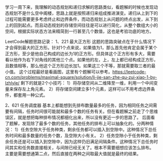 学习一周下来，我理解的动态规划和递归求解的思路类似，看题解的时候也发现动态规划不是什么空中阁楼，思路上就是按照递归来组成推进演变。递归从上到下的过程可能需要更多考虑终止和边界条件，而动态规划上从问题的终点出发，从下到上的回到起点。而且动态规划的存储空间往往是可以进行简化，从整个数组大小的空间，根据实际状态方法来精简到一行甚至几个数值，这也是考验功底的地方。

LeetCode解题思路记录：
1、221 最大正方形
这题的思路突破点在于什么情况下才会得到最大的正方形。针对1个点来说，如果值为1，那么首先他肯定会属于某个正方形，至少是他自己构成的边长为1的正方形。但具体这个正方形有多大，需要看以他作为右下对角线的其他三个点。如果他的左，上，左上都已经构成正方形，且数值相等，那么他这个正方形边长加1。如果这三个不等，那就需要取三者的最小值。
这个过程最好是看画图，这里有个题解可以参考。https://leetcode-cn.com/problems/maximal-square/solution/li-jie-san-zhe-qu-zui-xiao-1-by-lzhlyle/
剩下的就是2个小技巧：
1）将存储空间从二维降至一维，利用一个中间变量来保存左上角元素。
2）将存储空间建立多1个元素，这样可以不用考虑边界条件，都套用一种公式。

2、621 任务调度器
基本上都能想到先排布数量最多的任务，因为相同任务之间需要有间隔，任务时间很可能就和最多个数的任务有关。但在看题解之前走了个思维误区，就是想把每种排布情况都细化出来，所以没有更近一步的思路了。
后面看了题解，发现除了最多个数的任务，其他任务的排布上可以抽象化的。分两种情况：
1）任务空隙大于任务种类，剩余任务都可以插入到空隙中。这种情况下总任务时间和最多数量的任务个数，及空隙大小有关。
2）任务空隙小于任务种类，剩余任务还是可以插入到空隙中，因为这样仍旧满足间隔条件。这种情况下总任务时间其实和任务数直接相关，与间隙已经无关了。根本不需要细想应该怎么排布。
主要是需要想通第二点，然后直接在两种之间取最大值就是最终的结果。